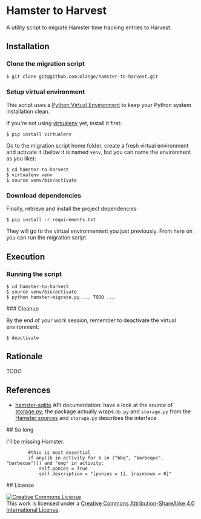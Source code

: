 # Hamster to Harvest

A utility script to migrate Hamster time tracking entries to Harvest.

## Installation

### Clone the migration script

    $ git clone git@github.com:olange/hamster-to-harvest.git

### Setup virtual environment

This script uses a [Python Virtual Environment](http://docs.python-guide.org/en/latest/dev/virtualenvs/) to keep your Python system installation clean.

If you're not using [virtualenv](http://docs.python-guide.org/en/latest/dev/virtualenvs/) yet, install it first:

    $ pip install virtualenv

Go to the migration script home folder, create a fresh virtual environment and activate it (below it is named `venv`, but you can name the environment as you like):

    $ cd hamster-to-harvest
    $ virtualenv venv
    $ source venv/bin/activate

### Download dependencies

Finally, retrieve and install the project dependencies:

    $ pip install -r requirements.txt

They will go to the virtual environnement you just previously. From here on you can run the migration script.

## Execution

### Running the script

    $ cd hamster-to-harvest
    $ source venv/bin/activate
    $ python hamster-migrate.py ... TODO ...

### Cleanup

By the end of your work session, remember to deactivate the virtual environment:

    $ deactivate

## Rationale

TODO

## References

* [hamster-sqlite](https://pypi.python.org/pypi/hamster-sqlite/0.3) API documentation: have a look at the source of [storage.py](https://github.com/projecthamster/hamster/blob/master/src/hamster/storage/storage.py); the package actually wraps `db.py` and `storage.py` from the [Hamster sources](https://github.com/projecthamster/hamster/tree/master/src/hamster/storage) and `storage.py` describes the interface

## So long

I'll be missing Hamster.

````
        #this is most essential
        if any([b in activity for b in ("bbq", "barbeque", "barbecue")]) and "omg" in activity:
            self.ponies = True
            self.description = "[ponies = 1], [rainbows = 0]"
````

## License

<a rel="license" href="http://creativecommons.org/licenses/by-sa/4.0/"><img alt="Creative Commons License" style="border-width:0" src="https://i.creativecommons.org/l/by-sa/4.0/88x31.png" /></a><br />
This work is licensed under a <a rel="license" href="http://creativecommons.org/licenses/by-sa/4.0/">Creative Commons Attribution-ShareAlike 4.0 International License</a>.

